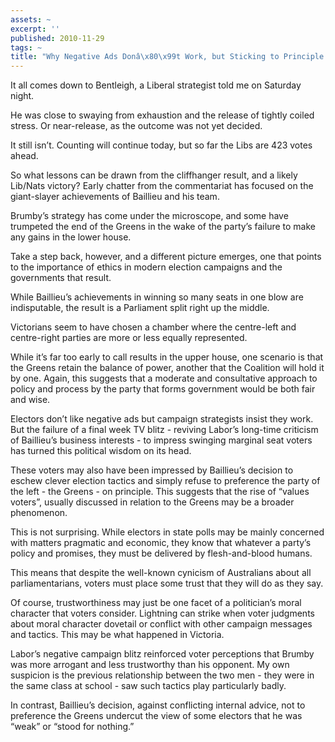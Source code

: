 ```yaml
---
assets: ~
excerpt: ''
published: 2010-11-29
tags: ~
title: "Why Negative Ads Donâ\x80\x99t Work, but Sticking to Principle Does"
---
```

It all comes down to Bentleigh, a Liberal strategist told me on Saturday
night.

He was close to swaying from exhaustion and the release of tightly
coiled stress. Or near-release, as the outcome was not yet decided.

It still isn’t. Counting will continue today, but so far the Libs are
423 votes ahead.

So what lessons can be drawn from the cliffhanger result, and a likely
Lib/Nats victory? Early chatter from the commentariat has focused on the
giant-slayer achievements of Baillieu and his team.

Brumby’s strategy has come under the microscope, and some have trumpeted
the end of the Greens in the wake of the party’s failure to make any
gains in the lower house.

Take a step back, however, and a different picture emerges, one that
points to the importance of ethics in modern election campaigns and the
governments that result.

While Baillieu’s achievements in winning so many seats in one blow are
indisputable, the result is a Parliament split right up the middle.

Victorians seem to have chosen a chamber where the centre-left and
centre-right parties are more or less equally represented.

While it’s far too early to call results in the upper house, one
scenario is that the Greens retain the balance of power, another that
the Coalition will hold it by one. Again, this suggests that a moderate
and consultative approach to policy and process by the party that forms
government would be both fair and wise.

Electors don’t like negative ads but campaign strategists insist they
work. But the failure of a final week TV blitz - reviving Labor’s
long-time criticism of Baillieu’s business interests - to impress
swinging marginal seat voters has turned this political wisdom on its
head.

These voters may also have been impressed by Baillieu’s decision to
eschew clever election tactics and simply refuse to preference the party
of the left - the Greens - on principle. This suggests that the rise of
“values voters”, usually discussed in relation to the Greens may be a
broader phenomenon.

This is not surprising. While electors in state polls may be mainly
concerned with matters pragmatic and economic, they know that whatever a
party’s policy and promises, they must be delivered by flesh-and-blood
humans.

This means that despite the well-known cynicism of Australians about all
parliamentarians, voters must place some trust that they will do as they
say.

Of course, trustworthiness may just be one facet of a politician’s moral
character that voters consider. Lightning can strike when voter
judgments about moral character dovetail or conflict with other campaign
messages and tactics. This may be what happened in Victoria.

Labor’s negative campaign blitz reinforced voter perceptions that Brumby
was more arrogant and less trustworthy than his opponent. My own
suspicion is the previous relationship between the two men - they were
in the same class at school - saw such tactics play particularly badly.

In contrast, Baillieu’s decision, against conflicting internal advice,
not to preference the Greens undercut the view of some electors that he
was “weak” or “stood for nothing.”